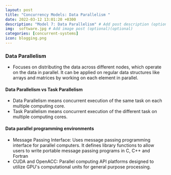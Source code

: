 ```yaml
---
layout: post
title: "Concurrency Models: Data Parallelism "
date: 2022-03-12 13:01:20 +0300
description: "Model 7: Data Parallelism" # Add post description (optional)
img:  software.jpg # Add image post (optional)(optional)
categories: [concurrent-systems]
icon: blogging.png
---
```

### Data Parallelism
- Focuses on distributing the data across different nodes, which operate on the data in parallel. It can be applied on regular data structures like arrays and matrices by working on each element in parallel.

#### Data Parallelism vs Task Parallelism
- Data Parallelism means concurrent execution of the same task on each multiple computing core.
- Task Parallelism means concurrent execution of the different task on multiple computing cores.

#### Data parallel programming environments 
- Message Passing Interface: Uses message passing programming interface for parallel computers. It defines library functions to allow users to write portable message passing programs in C, C++ and Fortran
- CUDA and OpenACC: Parallel computing API platforms designed to utilize GPU's computational units for general purpose processing.